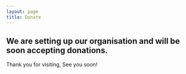 ```yaml
---
layout: page
title: Donate
---
```



<section>
<h2>We are setting up our organisation and will be soon accepting donations.</h2> 

Thank you for visiting, See you soon!


</section>
